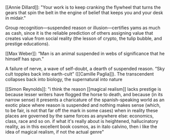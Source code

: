 [[Annie Dillard]]: "Your work is to keep cranking the flywheel that turns the gears that spin the belt in the engine of belief that keeps you and your desk in midair."

Group recognition—suspended reason or illusion—certifies yams as much as cash, since it is the reliable prediction of others assigning value that creates value from social reality (the lesson of crypto, the tulip bubble, and prestige educations). 

[[Max Weber]]: “Man is an animal suspended in webs of significance that he himself has spun.”

A failure of nerve, a wave of self-doubt, a dearth of suspended reason. “Sky cult topples back into earth-cult” ([[Camille Paglia]]). The transcendent collapses back into biology, the supernatural into nature

[[Simon Reynolds]]: "i think the reason [[magical realism]] lacks prestige is because lesser writers have flogged the horse to death, and because (in its narrow sense) it presents a charicature of the spanish-speaking world as an exotic place where reason is suspended and nothing makes sense (which, to be fair, is not that far off the mark in some cases) when in reality these places are governed by the same forces as anywhere else: economics, class, race and so on. if what it's really about is heightened, hallucinatory reality, as in this excellent book cosmos, as in italo calvino, then i like the idea of magical realism, if not the actual genre"
